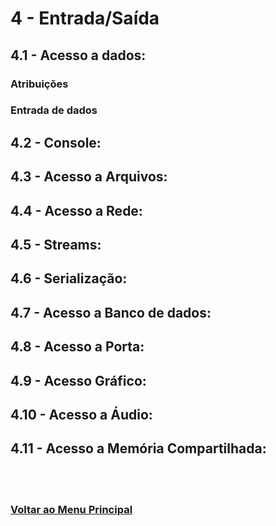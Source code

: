 # 4 - Entrada/Saída

## 4.1 - Acesso a dados:

### Atribuições

### Entrada de dados

## 4.2 - Console:

## 4.3 - Acesso a Arquivos:

## 4.4 - Acesso a Rede:

## 4.5 - Streams:

## 4.6 - Serialização:

## 4.7 - Acesso a Banco de dados:

## 4.8 - Acesso a Porta:

## 4.9 - Acesso Gráfico:

## 4.10 - Acesso a Áudio:

## 4.11 - Acesso a Memória Compartilhada:


<br><br>

### [Voltar ao Menu Principal](../README.md)